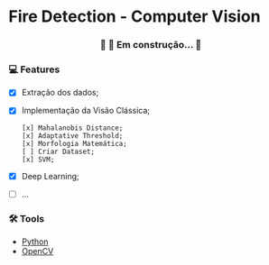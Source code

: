 # Fire Detection - Computer Vision

<h3 align="center"> 
	🚧  🚀 Em construção...  🚧
</h3>

### :computer: Features

- [x] Extração dos dados;
- [x] Implementação da Visão Clássica;

      [x] Mahalanobis Distance;
      [x] Adaptative Threshold;
      [x] Morfologia Matemática;
      [ ] Criar Dataset;
      [x] SVM;
- [x] Deep Learning;
- [ ] ...

### 🛠 Tools

- [Python](https://www.python.org/)
- [OpenCV](https://opencv.org/)
